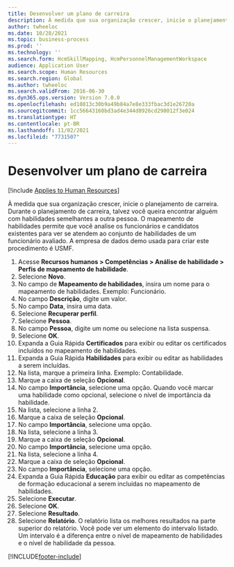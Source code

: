```yaml
---
title: Desenvolver um plano de carreira
description: À medida que sua organização crescer, inicie o planejamento de carreira.
author: twheeloc
ms.date: 10/28/2021
ms.topic: business-process
ms.prod: ''
ms.technology: ''
ms.search.form: HcmSkillMapping, HcmPersonnelManagementWorkspace
audience: Application User
ms.search.scope: Human Resources
ms.search.region: Global
ms.author: twheeloc
ms.search.validFrom: 2016-06-30
ms.dyn365.ops.version: Version 7.0.0
ms.openlocfilehash: ed10813c30b9a49b84a7e8e333fbac3d1e26720a
ms.sourcegitcommit: 1cc56643160bd3ad4e344d8926cd298012f3e024
ms.translationtype: HT
ms.contentlocale: pt-BR
ms.lasthandoff: 11/02/2021
ms.locfileid: "7731507"
---
```

# <a name="develop-a-succession-plan"></a>Desenvolver um plano de carreira

[!include [Applies to Human Resources](../includes/applies-to-hr.md)]

À medida que sua organização crescer, inicie o planejamento de carreira. Durante o planejamento de carreira, talvez você queira encontrar alguém com habilidades semelhantes a outra pessoa. O mapeamento de habilidades permite que você analise os funcionários e candidatos existentes para ver se atendem ao conjunto de habilidades de um funcionário avaliado. A empresa de dados demo usada para criar este procedimento é USMF.

1. Acesse **Recursos humanos > Competências > Análise de habilidade > Perfis de mapeamento de habilidade**.
2. Selecione **Novo**.
3. No campo de **Mapeamento de habilidades**, insira um nome para o mapeamento de habilidades. Exemplo: Funcionário.
4. No campo **Descrição**, digite um valor.
5. No campo **Data**, insira uma data.
6. Selecione **Recuperar perfil**.
7. Selecione **Pessoa**.
8. No campo **Pessoa**, digite um nome ou selecione na lista suspensa.
9. Selecione **OK**.
10. Expanda a Guia Rápida **Certificados** para exibir ou editar os certificados incluídos no mapeamento de habilidades.
11. Expanda a Guia Rápida **Habilidades** para exibir ou editar as habilidades a serem incluídas.
12. Na lista, marque a primeira linha. Exemplo: Contabilidade.
13. Marque a caixa de seleção **Opcional**.
14. No campo **Importância**, selecione uma opção. Quando você marcar uma habilidade como opcional, selecione o nível de importância da habilidade.  
15. Na lista, selecione a linha 2.
16. Marque a caixa de seleção **Opcional**.
17. No campo **Importância**, selecione uma opção.
18. Na lista, selecione a linha 3.
19. Marque a caixa de seleção **Opcional**.
20. No campo **Importância**, selecione uma opção.
21. Na lista, selecione a linha 4.
22. Marque a caixa de seleção **Opcional**.
23. No campo **Importância**, selecione uma opção.
24. Expanda a Guia Rápida **Educação** para exibir ou editar as competências de formação educacional a serem incluídas no mapeamento de habilidades.
25. Selecione **Executar**.
26. Selecione **OK**.
27. Selecione **Resultado**.
28. Selecione **Relatório**. O relatório lista os melhores resultados na parte superior do relatório. Você pode ver um elemento do intervalo listado. Um intervalo é a diferença entre o nível de mapeamento de habilidades e o nível de habilidade da pessoa.  



[!INCLUDE[footer-include](../includes/footer-banner.md)]
